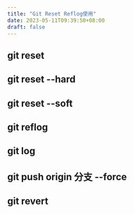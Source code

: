 ```yaml
---
title: "Git Reset Reflog使用"
date: 2023-05-11T09:39:50+08:00
draft: false
---
```

## git reset
## git reset --hard
## git reset --soft
## git reflog
## git log
## git push origin 分支 --force
## git revert
##
